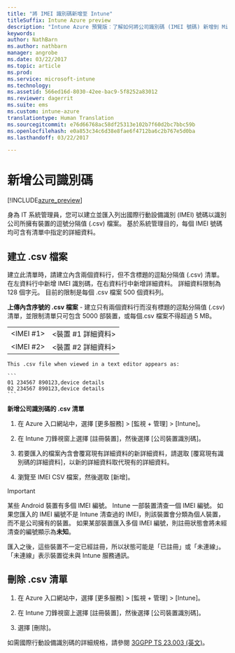 ```yaml
---
title: "將 IMEI 識別碼新增至 Intune"
titleSuffix: Intune Azure preview
description: "Intune Azure 預覽版︰了解如何將公司識別碼 (IMEI 號碼) 新增到 Microsoft Intune。 "
keywords: 
author: NathBarn
ms.author: nathbarn
manager: angrobe
ms.date: 03/22/2017
ms.topic: article
ms.prod: 
ms.service: microsoft-intune
ms.technology: 
ms.assetid: 566ed16d-8030-42ee-bac9-5f8252a83012
ms.reviewer: dagerrit
ms.suite: ems
ms.custom: intune-azure
translationtype: Human Translation
ms.sourcegitcommit: e76d66768ac58df25313e102b7f60d2bc7bbc59b
ms.openlocfilehash: e0a853c34c6d38e8fae6f4712ba6c2b767e5d0ba
ms.lasthandoff: 03/22/2017

---
```


# <a name="add-corporate-identifiers"></a>新增公司識別碼

[!INCLUDE[azure_preview](../includes/azure_preview.md)]

身為 IT 系統管理員，您可以建立並匯入列出國際行動設備識別 (IMEI) 號碼以識別公司所擁有裝置的逗號分隔值 (.csv) 檔案。 基於系統管理目的，每個 IMEI 號碼均可含有清單中指定的詳細資料。

## <a name="create-a-csv-file"></a>建立 .csv 檔案
建立此清單時，請建立內含兩個資料行，但不含標題的逗點分隔值 (.csv) 清單。 在左資料行中新增 IMEI 識別碼，在右資料行中新增詳細資料。 詳細資料限制為 128 個字元。 目前的限制是每個 .csv 檔案 500 個資料列。

**上傳內含序號的 .csv 檔案** - 建立只有兩個資料行而沒有標題的逗點分隔值 (.csv) 清單，並限制清單只可包含 5000 部裝置，或每個.csv 檔案不得超過 5 MB。

|||
|-|-|
|&lt;IMEI #1&gt;|&lt;裝置 #1 詳細資料&gt;|
|&lt;IMEI #2&gt;|&lt;裝置 #2 詳細資料&gt;|

    This .csv file when viewed in a text editor appears as:

    ```
    01 234567 890123,device details
    02 234567 890123,device details
    ```

**新增公司識別碼的 .csv 清單**

1. 在 Azure 入口網站中，選擇 [更多服務] > [監視 + 管理] > [Intune]。

2. 在 Intune 刀鋒視窗上選擇 [註冊裝置]，然後選擇 [公司裝置識別碼]。

3. 若要匯入的檔案內含會覆寫現有詳細資料的新詳細資料，請選取 [覆寫現有識別碼的詳細資料]，以新的詳細資料取代現有的詳細資料。

4. 瀏覽至 IMEI CSV 檔案，然後選取 [新增]。

> [!IMPORTANT]
> 某些 Android 裝置有多個 IMEI 編號。 Intune 一部裝置清查一個 IMEI 編號。 如果您匯入的 IMEI 編號不是 Intune 清查過的 IMEI，則該裝置會分類為個人裝置，而不是公司擁有的裝置。 如果某部裝置匯入多個 IMEI 編號，則註冊狀態會將未經清查的編號顯示為**未知**。

匯入之後，這些裝置不一定已經註冊，所以狀態可能是「已註冊」或「未連線」。 「未連線」表示裝置從未與 Intune 服務通訊。

## <a name="delete-a-csv-list"></a>刪除 .csv 清單

1. 在 Azure 入口網站中，選擇 [更多服務] > [監視 + 管理] > [Intune]。

2. 在 Intune 刀鋒視窗上選擇 [註冊裝置]，然後選擇 [公司裝置識別碼]。

3. 選擇 [刪除]。

如需國際行動設備識別碼的詳細規格，請參閱 [3GGPP TS 23.003 (英文)](https://portal.3gpp.org/desktopmodules/Specifications/SpecificationDetails.aspx?specificationId=729)。

